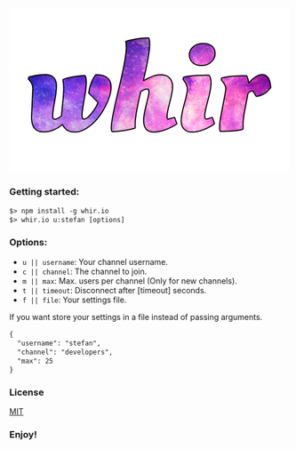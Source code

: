 <p align="center">
	<a href="http://whir.io"><img src="static/img/whir.png" alt="whir.io" /></a>
</p>

### Getting started:
```
$> npm install -g whir.io
$> whir.io u:stefan [options]
```


### Options:
- `u || username`: Your channel username.
- `c || channel`: The channel to join.
- `m || max`: Max. users per channel (Only for new channels).
- `t || timeout`: Disconnect after [timeout] seconds.
- `f || file`: Your settings file.

If you want store your settings in a file instead of passing arguments.

```
{
  "username": "stefan",
  "channel": "developers",
  "max": 25
}
```

### License

[MIT](https://github.com/WhirIO/whirio.github.io/blob/master/LICENSE)

### Enjoy!

